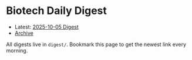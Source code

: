 # Biotech Daily Digest

- Latest: [2025-10-05 Digest](digest/2025-10-05.md)
- [Archive](archive.md)

All digests live in `digest/`. Bookmark this page to get the newest link every morning.
